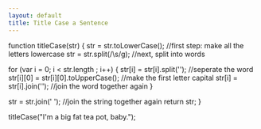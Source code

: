 ```yaml
---
layout: default
title: Title Case a Sentence
---
```

function titleCase(str) {
  str = str.toLowerCase(); //first step: make all the letters lowercase
  str = str.split(/\s/g); //next, split into words
  
  for (var i = 0; i < str.length ; i++) {
    str[i] = str[i].split(''); //seperate the word
    str[i][0] = str[i][0].toUpperCase(); //make the first letter capital
    str[i] = str[i].join(''); //join the word together again
  }
  
  str = str.join(' '); //join the string together again
  return str;
}

titleCase("I'm a big fat tea pot, baby.");
